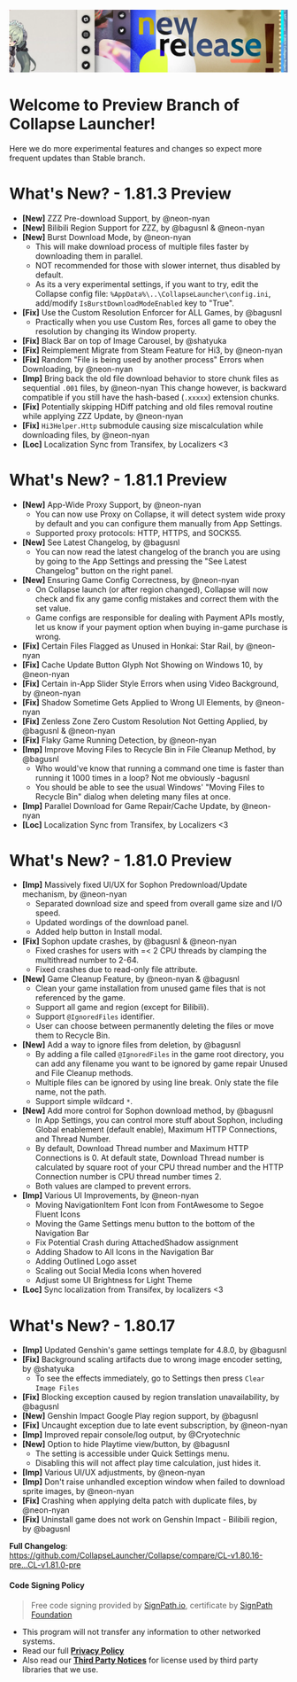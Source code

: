![](https://raw.githubusercontent.com/CollapseLauncher/.github/main/profile/ReleaseHeader-Wide-2024v2.webp)

# Welcome to Preview Branch of Collapse Launcher!
Here we do more experimental features and changes so expect more frequent updates than Stable branch. 

# What's New? - 1.81.3 Preview
- **[New]** ZZZ Pre-download Support, by @neon-nyan
- **[New]** Bilibili Region Support for ZZZ, by @bagusnl & @neon-nyan
- **[New]** Burst Download Mode, by @neon-nyan
  - This will make download process of multiple files faster by downloading them in parallel.
  - NOT recommended for those with slower internet, thus disabled by default.
  - As its a very experimental settings, if you want to try, edit the Collapse config file:
    `%AppData%\..\CollapseLauncher\config.ini`, add/modify `IsBurstDownloadModeEnabled` key to "True".
- **[Fix]** Use the Custom Resolution Enforcer for ALL Games, by @bagusnl
  - Practically when you use Custom Res, forces all game to obey the resolution by changing its Window property.
- **[Fix]** Black Bar on top of Image Carousel, by @shatyuka
- **[Fix]** Reimplement Migrate from Steam Feature for Hi3, by @neon-nyan
- **[Fix]** Random "File is being used by another process" Errors when Downloading, by @neon-nyan
- **[Imp]** Bring back the old file download behavior to store chunk files as sequential ``.001`` files, by @neon-nyan
  This change however, is backward compatible if you still have the hash-based (``.xxxxx``) extension chunks.
- **[Fix]** Potentially skipping HDiff patching and old files removal routine while applying ZZZ Update, by @neon-nyan
- **[Fix]** ``Hi3Helper.Http`` submodule causing size miscalculation while downloading files, by @neon-nyan
- **[Loc]** Localization Sync from Transifex, by Localizers <3

# What's New? - 1.81.1 Preview
- **[New]** App-Wide Proxy Support, by @neon-nyan 
  - You can now use Proxy on Collapse, it will detect system wide proxy by default and you can configure them manually from App Settings.
  - Supported proxy protocols: HTTP, HTTPS, and SOCKS5.
- **[New]** See Latest Changelog, by @bagusnl 
  - You can now read the latest changelog of the branch you are using by going to the App Settings and pressing the "See Latest Changelog" button on the right panel.
- **[New]** Ensuring Game Config Correctness, by @neon-nyan 
  - On Collapse launch (or after region changed), Collapse will now check and fix any game config mistakes and correct them with the set value.
  - Game configs are responsible for dealing with Payment APIs mostly, let us know if your payment option when buying in-game purchase is wrong.
- **[Fix]** Certain Files Flagged as Unused in Honkai: Star Rail, by @neon-nyan 
- **[Fix]** Cache Update Button Glyph Not Showing on Windows 10, by @neon-nyan 
- **[Fix]** Certain in-App Slider Style Errors when using Video Background, by @neon-nyan 
- **[Fix]** Shadow Sometime Gets Applied to Wrong UI Elements, by @neon-nyan 
- **[Fix]** Zenless Zone Zero Custom Resolution Not Getting Applied, by @bagusnl & @neon-nyan 
- **[Fix]** Flaky Game Running Detection, by @neon-nyan 
- **[Imp]** Improve Moving Files to Recycle Bin in File Cleanup Method, by @bagusnl 
  - Who would've know that running a command one time is faster than running it 1000 times in a loop? Not me obviously -bagusnl
  - You should be able to see the usual Windows' "Moving Files to Recycle Bin" dialog when deleting many files at once.
- **[Imp]** Parallel Download for Game Repair/Cache Update, by @neon-nyan 
- **[Loc]** Localization Sync from Transifex, by Localizers <3

# What's New? - 1.81.0 Preview
- **[Imp]** Massively fixed UI/UX for Sophon Predownload/Update mechanism, by @neon-nyan 
  - Separated download size and speed from overall game size and I/O speed.
  - Updated wordings of the download panel.
  - Added help button in Install modal.
- **[Fix]** Sophon update crashes, by @bagusnl & @neon-nyan 
  - Fixed crashes for users with =< 2 CPU threads by clamping the multithread number to 2-64.
  - Fixed crashes due to read-only file attribute.
- **[New]** Game Cleanup Feature, by @neon-nyan & @bagusnl
  - Clean your game installation from unused game files that is not referenced by the game.
  - Support all game and region (except for Bilibili).
  - Support `@IgnoredFiles` identifier.
  - User can choose between permanently deleting the files or move them to Recycle Bin.
- **[New]** Add a way to ignore files from deletion, by @bagusnl 
  - By adding a file called `@IgnoredFiles` in the game root directory, you can add any filename you want to be ignored by game repair Unused and File Cleanup methods.
  - Multiple files can be ignored by using line break. Only state the file name, not the path.
  - Support simple wildcard `*`.
- **[New]** Add more control for Sophon download method, by @bagusnl
  - In App Settings, you can control more stuff about Sophon, including Global enablement (default enable), Maximum HTTP Connections, and Thread Number.
  - By default, Download Thread number and Maximum HTTP Connections is 0. At default state, Download Thread number is calculated by square root of your CPU thread number and the HTTP Connection number is CPU thread number times 2.
  - Both values are clamped to prevent errors.
- **[Imp]** Various UI Improvements, by @neon-nyan 
  - Moving NavigationItem Font Icon from FontAwesome to Segoe Fluent Icons
  - Moving the Game Settings menu button to the bottom of the Navigation Bar
  - Fix Potential Crash during AttachedShadow assignment
  - Adding Shadow to All Icons in the Navigation Bar
  - Adding Outlined Logo asset
  - Scaling out Social Media Icons when hovered
  - Adjust some UI Brightness for Light Theme
- **[Loc]** Sync localization from Transifex, by localizers <3

# What's New? - 1.80.17
- **[Imp]** Updated Genshin's game settings template for 4.8.0, by @bagusnl 
- **[Fix]** Background scaling artifacts due to wrong image encoder setting, by @shatyuka 
  - To see the effects immediately, go to Settings then press `Clear Image Files`
- **[Fix]** Blocking exception caused by region translation unavailability, by @bagusnl 
- **[New]** Genshin Impact Google Play region support, by @bagusnl 
- **[Fix]** Uncaught exception due to late event subscription, by @neon-nyan 
- **[Imp]** Improved repair console/log output, by @Cryotechnic 
- **[New]** Option to hide Playtime view/button, by @bagusnl 
  - The setting is accessible under Quick Settings menu.
  - Disabling this will not affect play time calculation, just hides it.
- **[Imp]** Various UI/UX adjustments, by @neon-nyan 
- **[Imp]** Don't raise unhandled exception window when failed to download sprite images, by @neon-nyan 
- **[Fix]** Crashing when applying delta patch with duplicate files, by @neon-nyan 
- **[Fix]** Uninstall game does not work on Genshin Impact - Bilibili region, by @bagusnl 

**Full Changelog**: https://github.com/CollapseLauncher/Collapse/compare/CL-v1.80.16-pre...CL-v1.81.0-pre
	
#### Code Signing Policy
> Free code signing provided by [SignPath.io], certificate by [SignPath Foundation]
- This program will not transfer any information to other networked systems.
- Read our full [**Privacy Policy**](https://github.com/CollapseLauncher/Collapse/blob/main/PRIVACY.md)
- Also read our [**Third Party Notices**](https://github.com/CollapseLauncher/Collapse/blob/main/THIRD_PARTY_NOTICES.md) for license used by third party libraries that we use.

[SignPath Foundation]:https://signpath.org
[SignPath.io]:https://signpath.io
